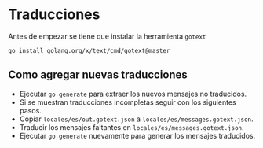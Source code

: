 # Traducciones

Antes de empezar se tiene que instalar la herramienta `gotext`

```shell
go install golang.org/x/text/cmd/gotext@master
```

## Como agregar nuevas traducciones

* Ejecutar `go generate` para extraer los nuevos mensajes no traducidos.
* Si se muestran traducciones incompletas seguir con los siguientes pasos.
* Copiar `locales/es/out.gotext.json` a `locales/es/messages.gotext.json`.
* Traducir los mensajes faltantes en `locales/es/messages.gotext.json`.
* Ejecutar `go generate` nuevamente para generar los mensajes traducidos.

